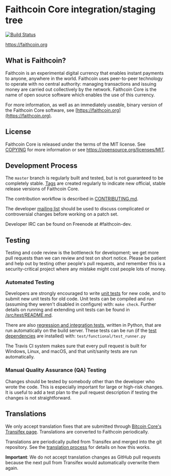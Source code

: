 Faithcoin Core integration/staging tree
=====================================

[![Build Status](https://travis-ci.org/faithcoin-project/faithcoin.svg?branch=master)](https://travis-ci.org/faithcoin-project/faithcoin)

https://faithcoin.org

What is Faithcoin?
----------------

Faithcoin is an experimental digital currency that enables instant payments to
anyone, anywhere in the world. Faithcoin uses peer-to-peer technology to operate
with no central authority: managing transactions and issuing money are carried
out collectively by the network. Faithcoin Core is the name of open source
software which enables the use of this currency.

For more information, as well as an immediately useable, binary version of
the Faithcoin Core software, see [https://faithcoin.org](https://faithcoin.org).

License
-------

Faithcoin Core is released under the terms of the MIT license. See [COPYING](COPYING) for more
information or see https://opensource.org/licenses/MIT.

Development Process
-------------------

The `master` branch is regularly built and tested, but is not guaranteed to be
completely stable. [Tags](https://github.com/faithcoin-project/faithcoin/tags) are created
regularly to indicate new official, stable release versions of Faithcoin Core.

The contribution workflow is described in [CONTRIBUTING.md](CONTRIBUTING.md).

The developer [mailing list](https://groups.google.com/forum/#!forum/faithcoin-dev)
should be used to discuss complicated or controversial changes before working
on a patch set.

Developer IRC can be found on Freenode at #faithcoin-dev.

Testing
-------

Testing and code review is the bottleneck for development; we get more pull
requests than we can review and test on short notice. Please be patient and help out by testing
other people's pull requests, and remember this is a security-critical project where any mistake might cost people
lots of money.

### Automated Testing

Developers are strongly encouraged to write [unit tests](src/test/README.md) for new code, and to
submit new unit tests for old code. Unit tests can be compiled and run
(assuming they weren't disabled in configure) with: `make check`. Further details on running
and extending unit tests can be found in [/src/test/README.md](/src/test/README.md).

There are also [regression and integration tests](/test), written
in Python, that are run automatically on the build server.
These tests can be run (if the [test dependencies](/test) are installed) with: `test/functional/test_runner.py`

The Travis CI system makes sure that every pull request is built for Windows, Linux, and macOS, and that unit/sanity tests are run automatically.

### Manual Quality Assurance (QA) Testing

Changes should be tested by somebody other than the developer who wrote the
code. This is especially important for large or high-risk changes. It is useful
to add a test plan to the pull request description if testing the changes is
not straightforward.

Translations
------------

We only accept translation fixes that are submitted through [Bitcoin Core's Transifex page](https://www.transifex.com/projects/p/bitcoin/).
Translations are converted to Faithcoin periodically.

Translations are periodically pulled from Transifex and merged into the git repository. See the
[translation process](doc/translation_process.md) for details on how this works.

**Important**: We do not accept translation changes as GitHub pull requests because the next
pull from Transifex would automatically overwrite them again.
